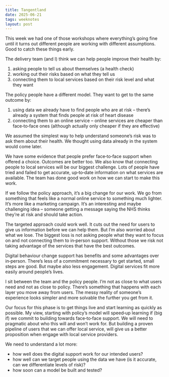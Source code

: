 ```yaml
---
title: Tangentland
date: 2025-06-21
tags: weeknotes
layout: post
---
```


This week we had one of those workshops where everything’s going fine until it turns out different people are working with different assumptions. Good to catch these things early.

The delivery team (and I) think we can help people improve their health by:

1. asking people to tell us about themselves (a health check)
2. working out their risks based on what they tell us
3. connecting them to local services based on their risk level and what they want

The policy people have a different model. They want to get to the same outcome by:

1. using data we already have to find people who are at risk – there’s already a system that finds people at risk of heart disease
2. connecting them to an online service – online services are cheaper than face‑to‑face ones (although actually only cheaper if they are effective)

We assumed the simplest way to help understand someone’s risk was to ask them about their health. We thought using data already in the system would come later.

We have some evidence that people prefer face‑to‑face support when offered a choice. Outcomes are better too. We also know that connecting people to local services will be our biggest challenge. Lots of people have tried and failed to get accurate, up‑to‑date information on what services are available. The team has done good work on how we can start to make this work.

If we follow the policy approach, it’s a big change for our work. We go from something that feels like a normal online service to something much lighter. It’s more like a marketing campaign. It’s an interesting and maybe challenging idea – someone getting a message saying the NHS thinks they’re at risk and should take action.

The targeted approach could work well. It cuts out the need for users to give us information before we can help them. But I’m also worried about what we lose. The biggest loss is not asking people what they want to focus on and not connecting them to in‑person support. Without those we risk not taking advantage of the services that have the best outcomes.

Digital behaviour change support has benefits and some advantages over in‑person. There’s less of a commitment necessary to get started, small steps are good. But maybe also less engagement. Digital services fit more easily around people’s lives.

I sit between the team and the policy people. I’m not as close to what users need and not as close to policy. There’s something that happens with each layer you move away from users. The messy reality of someone’s experience looks simpler and more solvable the further you get from it.

Our focus for this phase is to get things live and start learning as quickly as possible. My view, starting with policy’s model will speed‑up learning if (big if) we commit to building towards face‑to‑face support. We will need to pragmatic about who this will and won’t work for. But building a proven pipeline of users that we can offer local service, will give us a better proposition when engage with local service providers.

We need to understand a lot more:
- how well does the digital support work for our intended users?
- how well can we target people using the data we have (is it accurate, can we differentiate levels of risk)?
- how soon can a model be built and tested?
